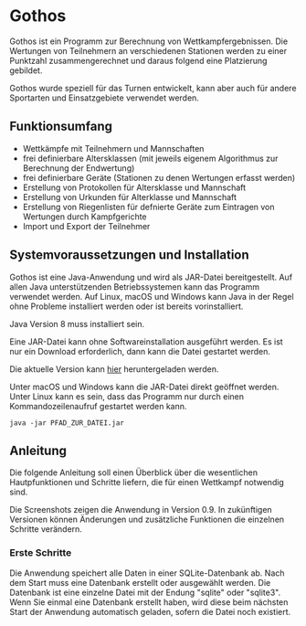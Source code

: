 # Gothos
Gothos ist ein Programm zur Berechnung von Wettkampfergebnissen. Die Wertungen von Teilnehmern an verschiedenen Stationen werden zu einer Punktzahl zusammengerechnet und daraus folgend eine Platzierung gebildet.

Gothos wurde speziell für das Turnen entwickelt, kann aber auch für andere Sportarten und Einsatzgebiete verwendet werden.

## Funktionsumfang
* Wettkämpfe mit Teilnehmern und Mannschaften
* frei definierbare Altersklassen (mit jeweils eigenem Algorithmus zur Berechnung der Endwertung)
* frei definierbare Geräte (Stationen zu denen Wertungen erfasst werden)
* Erstellung von Protokollen für Altersklasse und Mannschaft
* Erstellung von Urkunden für Alterklasse und Mannschaft
* Erstellung von Riegenlisten für defnierte Geräte zum Eintragen von Wertungen durch Kampfgerichte
* Import und Export der Teilnehmer

## Systemvoraussetzungen und Installation
Gothos ist eine Java-Anwendung und wird als JAR-Datei bereitgestellt. Auf allen Java unterstützenden Betriebssystemen kann das Programm verwendet werden. Auf Linux, macOS und Windows kann Java in der Regel ohne Probleme installiert werden oder ist bereits vorinstalliert.

Java Version 8 muss installiert sein.

Eine JAR-Datei kann ohne Softwareinstallation ausgeführt werden. Es ist nur ein Download erforderlich, dann kann die Datei gestartet werden.

Die aktuelle Version kann [hier](https://raw.githubusercontent.com/PeterHuefner/gothos/master/build/current_release/gothos.jar) heruntergeladen werden.

Unter macOS und Windows kann die JAR-Datei direkt geöffnet werden. Unter Linux kann es sein, dass das Programm nur durch einen Kommandozeilenaufruf gestartet werden kann.
```
java -jar PFAD_ZUR_DATEI.jar
```

## Anleitung

Die folgende Anleitung soll einen Überblick über die wesentlichen Hautpfunktionen und Schritte liefern, die für einen Wettkampf notwendig sind.

Die Screenshots zeigen die Anwendung in Version 0.9. In zukünftigen Versionen können Änderungen und zusätzliche Funktionen die einzelnen Schritte verändern.

### Erste Schritte

Die Anwendung speichert alle Daten in einer SQLite-Datenbank ab. Nach dem Start muss eine Datenbank erstellt oder ausgewählt werden. Die Datenbank ist eine einzelne Datei mit der Endung "sqlite" oder "sqlite3".<br>
Wenn Sie einmal eine Datenbank erstellt haben, wird diese beim nächsten Start der Anwendung automatisch geladen, sofern die Datei noch existiert.

    